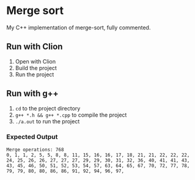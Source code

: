 # Merge sort

My C++ implementation of merge-sort, fully commented.

## Run with Clion

 1. Open with Clion
 2. Build the project
 3. Run the project

## Run with g++

 1. `cd` to the project directory
 2. `g++ *.h && g++ *.cpp` to compile the project
 3. `./a.out` to run the project
 
### Expected Output

```
Merge operations: 768
0, 1, 1, 2, 5, 5, 8, 8, 11, 15, 16, 16, 17, 18, 21, 21, 22, 22, 22, 24, 25, 26, 26, 27, 27, 27, 29, 29, 30, 31, 32, 36, 40, 41, 41, 43, 43, 45, 46, 50, 51, 52, 53, 54, 57, 63, 64, 65, 67, 70, 72, 77, 78, 79, 79, 80, 80, 86, 86, 91, 92, 94, 96, 97, 
```
